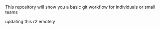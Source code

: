 This repository will show you a basic git workflow for individuals or small teams

updating this r2 emotely
